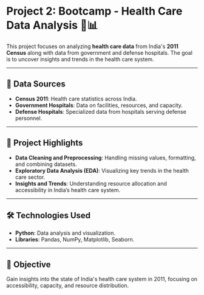 # Project 2: Bootcamp - Health Care Data Analysis 🏥📊

This project focuses on analyzing **health care data** from India's **2011 Census** along with data from government and defense hospitals. The goal is to uncover insights and trends in the health care system.  

---

## 📂 Data Sources
- **Census 2011**: Health care statistics across India.  
- **Government Hospitals**: Data on facilities, resources, and capacity.  
- **Defense Hospitals**: Specialized data from hospitals serving defense personnel.  

---

## 🚀 Project Highlights
- **Data Cleaning and Preprocessing**: Handling missing values, formatting, and combining datasets.  
- **Exploratory Data Analysis (EDA)**: Visualizing key trends in the health care sector.  
- **Insights and Trends**: Understanding resource allocation and accessibility in India’s health care system.  

---

## 🛠️ Technologies Used
- **Python**: Data analysis and visualization.  
- **Libraries**: Pandas, NumPy, Matplotlib, Seaborn.  

---

## 🎯 Objective
Gain insights into the state of India's health care system in 2011, focusing on accessibility, capacity, and resource distribution.
